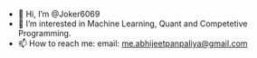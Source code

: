 - 👋 Hi, I’m @Joker6069
- 👀 I’m interested in Machine Learning, Quant and Competetive Programming.
- 📫 How to reach me: email: me.abhijeetpanpaliya@gmail.com

<!---
Joker6069/Joker6069 is a ✨ special ✨ repository because its `README.md` (this file) appears on your GitHub profile.
You can click the Preview link to take a look at your changes.
--->
